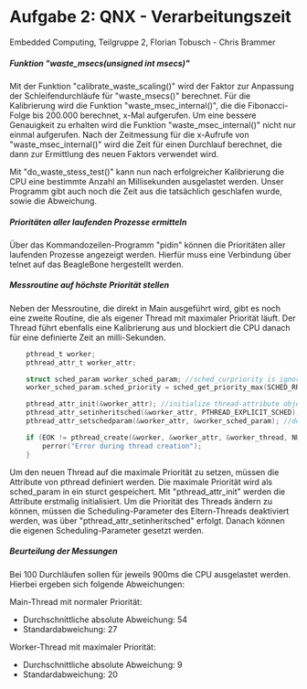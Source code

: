 # Aufgabe 2: QNX - Verarbeitungszeit
Embedded Computing, Teilgruppe 2, Florian Tobusch - Chris Brammer

##### Funktion "waste_msecs(unsigned int msecs)"

Mit der Funktion "calibrate_waste_scaling()" wird der Faktor zur Anpassung der Schleifendurchläufe für "waste_msecs()" berechnet.
Für die Kalibrierung wird die Funktion "waste_msec_internal()", die die Fibonacci-Folge bis 200.000 berechnet, x-Mal aufgerufen. Um eine bessere Genauigkeit zu erhalten wird die Funktion "waste_msec_internal()" nicht nur einmal aufgerufen. Nach der Zeitmessung für die x-Aufrufe von "waste_msec_internal()" wird die Zeit für einen Durchlauf berechnet, die dann zur Ermittlung des neuen Faktors verwendet wird.

Mit "do_waste_stess_test()" kann nun nach erfolgreicher Kalibrierung die CPU eine bestimmte Anzahl an Millisekunden ausgelastet werden. Unser Programm gibt auch noch die Zeit aus die tatsächlich geschlafen wurde, sowie die Abweichung.


##### Prioritäten aller laufenden Prozesse ermitteln

Über das Kommandozeilen-Programm "pidin" können die Prioritäten aller laufenden Prozesse angezeigt werden. Hierfür muss eine Verbindung über telnet auf das BeagleBone hergestellt werden.


##### Messroutine auf höchste Priorität stellen

Neben der Messroutine, die direkt in Main ausgeführt wird, gibt es noch eine zweite Routine, die als eigener Thread mit maximaler Priorität läuft. Der Thread führt ebenfalls eine Kalibrierung aus und blockiert die CPU danach für eine definierte Zeit an milli-Sekunden.

```c
    pthread_t worker;
    pthread_attr_t worker_attr;

    struct sched_param worker_sched_param; //sched_curpriority is ignored
    worker_sched_param.sched_priority = sched_get_priority_max(SCHED_RR);

    pthread_attr_init(&worker_attr); //initialize thread-attribute object to default values
    pthread_attr_setinheritsched(&worker_attr, PTHREAD_EXPLICIT_SCHED); //disable scheduling policy from parent thread
    pthread_attr_setschedparam(&worker_attr, &worker_sched_param); //define scheduling parameters

    if (EOK != pthread_create(&worker, &worker_attr, &worker_thread, NULL)) {
        perror("Error during thread creation");
    }
```

Um den neuen Thread auf die maximale Priorität zu setzen, müssen die Attribute von pthread definiert werden. Die maximale Priorität wird als sched_param in ein sturct gespeichert. Mit "pthread_attr_init" werden die Attribute erstmalig initialisiert. Um die Priorität des Threads ändern zu können, müssen die Scheduling-Parameter des Eltern-Threads deaktiviert werden, was über "pthread_attr_setinheritsched" erfolgt. Danach können die eigenen Scheduling-Parameter gesetzt werden.


##### Beurteilung der Messungen

Bei 100 Durchläufen sollen für jeweils 900ms die CPU ausgelastet werden. Hierbei ergeben sich folgende Abweichungen:

Main-Thread mit normaler Priorität:
* Durchschnittliche absolute Abweichung: 54
* Standardabweichung: 27

Worker-Thread mit maximaler Priorität:
* Durchschnittliche absolute Abweichung: 9
* Standardabweichung: 20
